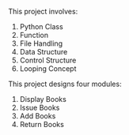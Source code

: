 This project involves:
1. Python Class
2. Function
3. File Handling
4. Data Structure
5. Control Structure
6. Looping Concept

This project designs four modules:
 1. Display Books
 2. Issue Books
 3. Add Books
 4. Return Books
